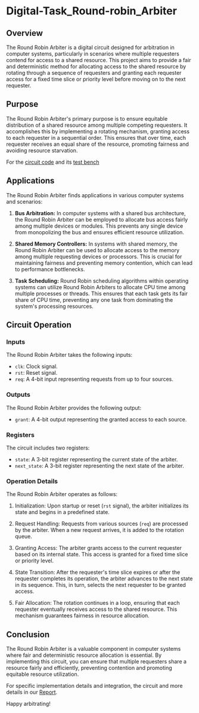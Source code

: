 # Digital-Task_Round-robin_Arbiter

## Overview

The Round Robin Arbiter is a digital circuit designed for arbitration in computer systems, particularly in scenarios where multiple requesters contend for access to a shared resource. This project aims to provide a fair and deterministic method for allocating access to the shared resource by rotating through a sequence of requesters and granting each requester access for a fixed time slice or priority level before moving on to the next requester.

## Purpose

The Round Robin Arbiter's primary purpose is to ensure equitable distribution of a shared resource among multiple competing requesters. It accomplishes this by implementing a rotating mechanism, granting access to each requester in a sequential order. This ensures that over time, each requester receives an equal share of the resource, promoting fairness and avoiding resource starvation.

For the [circuit code](/round_robin.v) and its [test bench](/round_robin_tb.v)  

## Applications

The Round Robin Arbiter finds applications in various computer systems and scenarios:

1. **Bus Arbitration:** In computer systems with a shared bus architecture, the Round Robin Arbiter can be employed to allocate bus access fairly among multiple devices or modules. This prevents any single device from monopolizing the bus and ensures efficient resource utilization.

2. **Shared Memory Controllers:** In systems with shared memory, the Round Robin Arbiter can be used to allocate access to the memory among multiple requesting devices or processors. This is crucial for maintaining fairness and preventing memory contention, which can lead to performance bottlenecks.

3. **Task Scheduling:** Round Robin scheduling algorithms within operating systems can utilize Round Robin Arbiters to allocate CPU time among multiple processes or threads. This ensures that each task gets its fair share of CPU time, preventing any one task from dominating the system's processing resources.

## Circuit Operation

### Inputs

The Round Robin Arbiter takes the following inputs:

- `clk`: Clock signal.
- `rst`: Reset signal.
- `req`: A 4-bit input representing requests from up to four sources.

### Outputs

The Round Robin Arbiter provides the following output:

- `grant`: A 4-bit output representing the granted access to each source.

### Registers

The circuit includes two registers:

- `state`: A 3-bit register representing the current state of the arbiter.
- `next_state`: A 3-bit register representing the next state of the arbiter.

### Operation Details

The Round Robin Arbiter operates as follows:

1. Initialization: Upon startup or reset (`rst` signal), the arbiter initializes its state and begins in a predefined state.

2. Request Handling: Requests from various sources (`req`) are processed by the arbiter. When a new request arrives, it is added to the rotation queue.

3. Granting Access: The arbiter grants access to the current requester based on its internal state. This access is granted for a fixed time slice or priority level.

4. State Transition: After the requester's time slice expires or after the requester completes its operation, the arbiter advances to the next state in its sequence. This, in turn, selects the next requester to be granted access.

5. Fair Allocation: The rotation continues in a loop, ensuring that each requester eventually receives access to the shared resource. This mechanism guarantees fairness in resource allocation.


## Conclusion

The Round Robin Arbiter is a valuable component in computer systems where fair and deterministic resource allocation is essential. By implementing this circuit, you can ensure that multiple requesters share a resource fairly and efficiently, preventing contention and promoting equitable resource utilization.

For specific implementation details and integration, the circuit and more details in our [Report](/round_robin.pdf).

Happy arbitrating!
